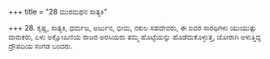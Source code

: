 +++
title = "28 ಮುರಮಥನ ಸಾತ್ಯಕಿ"

+++
28. ಕೃಷ್ಣ, ಸಾತ್ಯಕಿ, ಧರ್ಮಜ, ಅರ್ಜುನ, ಭೀಮ, ನಕುಲ ಸಹದೇವರು, ಈ ಐವರ ಸಾರಥಿಗಳು ಯುಯುತ್ಸು ದಾರುಕರು, ಏಳು ಅಕ್ಷೋಹಿಣಿಯ ರಾಜರ ಅರಸಿಯರು ತಮ್ಮ  ಹೊಟ್ಟೆಯನ್ನು ಹೊಡೆದುಕೊಳ್ಳುತ್ತ, ಜೋರಾಗಿ ಅಳುತ್ತಿದ್ದ  ದ್ರೌಪದಿಯ ಸಂಗಡ ಬಂದರು.